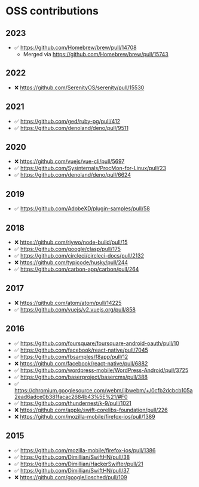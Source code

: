 # OSS contributions

## 2023

- ✅ https://github.com/Homebrew/brew/pull/14708
  - Merged via https://github.com/Homebrew/brew/pull/15743


## 2022

- ❌ https://github.com/SerenityOS/serenity/pull/15530


## 2021

- ✅ https://github.com/ged/ruby-pg/pull/412
- ✅ https://github.com/denoland/deno/pull/9511


## 2020

- ❌ https://github.com/vuejs/vue-cli/pull/5697
- ✅ https://github.com/Sysinternals/ProcMon-for-Linux/pull/23
- ✅ https://github.com/denoland/deno/pull/6624


## 2019

- ✅ https://github.com/AdobeXD/plugin-samples/pull/58

## 2018

- ❌ https://github.com/riywo/node-build/pull/15
- ✅ https://github.com/google/clasp/pull/175
- ✅ https://github.com/circleci/circleci-docs/pull/2132
- ❌ https://github.com/typicode/husky/pull/244
- ✅ https://github.com/carbon-app/carbon/pull/264


## 2017

- ❌ https://github.com/atom/atom/pull/14225
- ✅ https://github.com/vuejs/v2.vuejs.org/pull/858


## 2016

- ✅ https://github.com/foursquare/foursquare-android-oauth/pull/10
- ✅ https://github.com/facebook/react-native/pull/7045
- ✅ https://github.com/fbsamples/f8app/pull/12
- ❌ https://github.com/facebook/react-native/pull/6882
- ✅ https://github.com/wordpress-mobile/WordPress-Android/pull/3725
- ✅ https://github.com/baserproject/basercms/pull/388
- ✅ https://chromium.googlesource.com/webm/libwebm/+/0cfb2dcbcb105a2ead6adce0b381facac2684b43%5E%21/#F0
- ✅ https://github.com/thundernest/k-9/pull/1021
- ❌ https://github.com/apple/swift-corelibs-foundation/pull/226
- ❌ https://github.com/mozilla-mobile/firefox-ios/pull/1389


## 2015

- ✅ https://github.com/mozilla-mobile/firefox-ios/pull/1386
- ✅ https://github.com/Dimillian/SwiftHN/pull/38
- ✅ https://github.com/Dimillian/HackerSwifter/pull/21
- ✅ https://github.com/Dimillian/SwiftHN/pull/37
- ❌ https://github.com/google/iosched/pull/109
